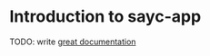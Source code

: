# Introduction to sayc-app

TODO: write [great documentation](http://jacobian.org/writing/great-documentation/what-to-write/)
